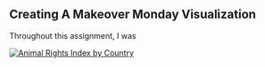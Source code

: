 ## Creating A Makeover Monday Visualization
Throughout this assignment, I was


<div class='tableauPlaceholder' id='viz1726707187186' style='position: relative'><noscript><a href='#'><img alt='Animal Rights Index by Country ' src='https:&#47;&#47;public.tableau.com&#47;static&#47;images&#47;F5&#47;F579W53P8&#47;1_rss.png' style='border: none' /></a></noscript><object class='tableauViz'  style='display:none;'><param name='host_url' value='https%3A%2F%2Fpublic.tableau.com%2F' /> <param name='embed_code_version' value='3' /> <param name='path' value='shared&#47;F579W53P8' /> <param name='toolbar' value='yes' /><param name='static_image' value='https:&#47;&#47;public.tableau.com&#47;static&#47;images&#47;F5&#47;F579W53P8&#47;1.png' /> <param name='animate_transition' value='yes' /><param name='display_static_image' value='yes' /><param name='display_spinner' value='yes' /><param name='display_overlay' value='yes' /><param name='display_count' value='yes' /><param name='language' value='en-US' /><param name='filter' value='publish=yes' /></object></div>
<script type='text/javascript'>                    
  var divElement = document.getElementById('viz1726707187186');                    
  var vizElement = divElement.getElementsByTagName('object')[0];                    
  vizElement.style.width='100%';vizElement.style.height=(divElement.offsetWidth*0.75)+'px';                    
  var scriptElement = document.createElement('script');                    
  scriptElement.src = 'https://public.tableau.com/javascripts/api/viz_v1.js';                    
  vizElement.parentNode.insertBefore(scriptElement, vizElement);                
</script>


